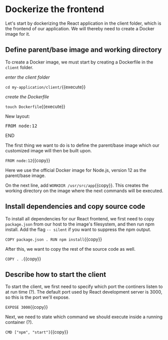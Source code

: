 
<!-- Test that it works with npm before getting into Docker? -->
# Dockerize the frontend

Let's start by dockerizing the React application in the client folder, which is the frontend of our application. We will thereby need to create a Docker image for it.

## Define parent/base image and working directory 
To create a Docker image, we must start by creating a Dockerfile in the `client` folder. 

*enter the client folder*

`cd my-application/client/`{{execute}}

*create the Dockerfile*

`touch Dockerfile`{{execute}}

New layout:

<pre class="file" data-filename="Dockerfile" data-target="replace">
FROM node:12
</pre>

END

The first thing we want to do is to define the parent/base image which our customized image will then be built upon.

`FROM node:12`{{copy}}

Here we use the official Docker image for Node.js, version 12 as the parent/base image. 

<!-- Alpine: resulting in a smaller image than a normal version would give. -->

On the next line, add `WORKDIR /usr/src/app`{{copy}}. This creates the working directory on the image where the next commands will be executed.

## Install dependencies and copy source code

To install all dependencies for our React frontend, we first need to copy `package.json` from our host to the image's filesystem, and then run npm install. Add the flag `-- silent` if you want to suppress the npm output.

`COPY package.json .
RUN npm install`{{copy}}

After this, we want to copy the rest of the source code as well.

`COPY . .`{{copy}}

## Describe how to start the client

To start the client, we first need to specify which port the continers listen to at run time (?). The default port used by React development server is 3000, so this is the port we'll expose.

`EXPOSE 3000`{{copy}}
<!-- "The EXPOSE instruction informs Docker that the container listens on the specified network ports at runtime." "If you EXPOSE a port, the service in the container is not accessible from outside Docker, but from inside other Docker containers. So this is good for inter-container communication." not sure if i understand -->

Next, we need to state which command we should execute inside a running container (?). 

`CMD ["npm", "start"]`{{copy}}
<!-- Maybe explain this more -->
